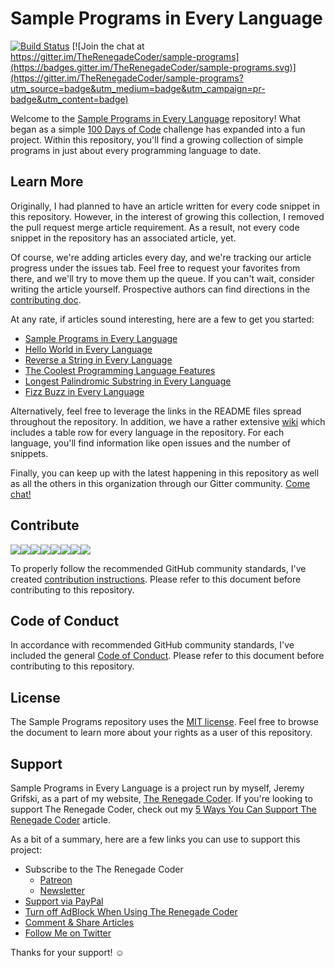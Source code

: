 # Sample Programs in Every Language

[![Build Status](https://travis-ci.com/TheRenegadeCoder/sample-programs.svg?branch=master)](https://travis-ci.com/TheRenegadeCoder/sample-programs)
[![Join the chat at https://gitter.im/TheRenegadeCoder/sample-programs](https://badges.gitter.im/TheRenegadeCoder/sample-programs.svg)](https://gitter.im/TheRenegadeCoder/sample-programs?utm_source=badge&utm_medium=badge&utm_campaign=pr-badge&utm_content=badge)

Welcome to the [Sample Programs in Every Language][0] repository! What began
as a simple [100 Days of Code][1] challenge has expanded into a fun project.
Within this repository, you'll find a growing collection of simple programs
in just about every programming language to date.

## Learn More

Originally, I had planned to have an article written for every code snippet in this repository.
However, in the interest of growing this collection, I removed the pull request merge article requirement.
As a result, not every code snippet in the repository has an associated article, yet.

Of course, we're adding articles every day, and we're tracking our article progress under the issues tab.
Feel free to request your favorites from there, and we'll try to move them up the queue. If you can't wait,
consider writing the article yourself. Prospective authors can find directions in the [contributing doc][6].

At any rate, if articles sound interesting, here are a few to get you started:

- [Sample Programs in Every Language][0]
- [Hello World in Every Language][2]
- [Reverse a String in Every Language][3]
- [The Coolest Programming Language Features][4]
- [Longest Palindromic Substring in Every Language][16]
- [Fizz Buzz in Every Language][18]

Alternatively, feel free to leverage the links in the README files spread throughout the repository.
In addition, we have a rather extensive [wiki][5] which includes a table row for every language
in the repository. For each language, you'll find information like open issues and the number of snippets.

Finally, you can keep up with the latest happening in this repository as well as all the others in this
organization through our Gitter community. [Come chat!][15]

## Contribute

[![](https://sourcerer.io/fame/jrg94/TheRenegadeCoder/sample-programs/images/0)](https://sourcerer.io/fame/jrg94/TheRenegadeCoder/sample-programs/links/0)[![](https://sourcerer.io/fame/jrg94/TheRenegadeCoder/sample-programs/images/1)](https://sourcerer.io/fame/jrg94/TheRenegadeCoder/sample-programs/links/1)[![](https://sourcerer.io/fame/jrg94/TheRenegadeCoder/sample-programs/images/2)](https://sourcerer.io/fame/jrg94/TheRenegadeCoder/sample-programs/links/2)[![](https://sourcerer.io/fame/jrg94/TheRenegadeCoder/sample-programs/images/3)](https://sourcerer.io/fame/jrg94/TheRenegadeCoder/sample-programs/links/3)[![](https://sourcerer.io/fame/jrg94/TheRenegadeCoder/sample-programs/images/4)](https://sourcerer.io/fame/jrg94/TheRenegadeCoder/sample-programs/links/4)[![](https://sourcerer.io/fame/jrg94/TheRenegadeCoder/sample-programs/images/5)](https://sourcerer.io/fame/jrg94/TheRenegadeCoder/sample-programs/links/5)[![](https://sourcerer.io/fame/jrg94/TheRenegadeCoder/sample-programs/images/6)](https://sourcerer.io/fame/jrg94/TheRenegadeCoder/sample-programs/links/6)[![](https://sourcerer.io/fame/jrg94/TheRenegadeCoder/sample-programs/images/7)](https://sourcerer.io/fame/jrg94/TheRenegadeCoder/sample-programs/links/7)

To properly follow the recommended GitHub community standards, I've created [contribution
instructions][6]. Please refer to this document before contributing to this repository.

## Code of Conduct

In accordance with recommended GitHub community standards, I've included the
general [Code of Conduct][8]. Please refer to this document before contributing to this repository.

## License

The Sample Programs repository uses the
[MIT license][9].
Feel free to browse the document to learn more about your rights as a user of this repository.

## Support

Sample Programs in Every Language is a project run by myself, Jeremy Grifski, as
a part of my website, [The Renegade Coder][10]. If you're looking to support The Renegade Coder, check out my
[5 Ways You Can Support The Renegade Coder][11] article.

As a bit of a summary, here are a few links you can use to support this project:

- Subscribe to the The Renegade Coder
  - [Patreon][7]
  - [Newsletter][17]
- [Support via PayPal][12]
- [Turn off AdBlock When Using The Renegade Coder][13]
- [Comment & Share Articles][0]
- [Follow Me on Twitter][14]

Thanks for your support! :relaxed:

[0]: https://therenegadecoder.com/code/sample-programs-in-every-language/
[1]: http://www.100daysofcode.com/
[2]: https://therenegadecoder.com/code/hello-world-in-every-language/
[3]: https://therenegadecoder.com/code/reverse-a-string-in-every-language/
[4]: https://therenegadecoder.com/blog/the-coolest-programming-language-features/
[5]: https://github.com/jrg94/sample-programs/wiki
[6]: https://github.com/jrg94/sample-programs/blob/master/.github/CONTRIBUTING.md
[7]: https://www.patreon.com/TheRenegadeCoder
[8]: https://github.com/jrg94/sample-programs/blob/master/.github/CODE_OF_CONDUCT.md
[9]: https://github.com/jrg94/sample-programs/blob/master/LICENSE
[10]: https://therenegadecoder.com/
[11]: https://therenegadecoder.com/blog/5-ways-you-can-support-the-renegade-coder/
[12]: https://www.paypal.me/therenegadecoder
[13]: https://help.getadblock.com/support/solutions/articles/6000163989-how-do-i-pause-or-disable-adblock-
[14]: https://twitter.com/RenegadeCoder94
[15]: https://gitter.im/TheRenegadeCoder/Lobby?utm_source=share-link&utm_medium=link&utm_campaign=share-link
[16]: https://therenegadecoder.com/code/longest-palindrome-substring-in-every-language/
[17]: https://newsletter.therenegadecoder.com/
[18]: https://therenegadecoder.com/code/fizz-buzz-in-every-language/
